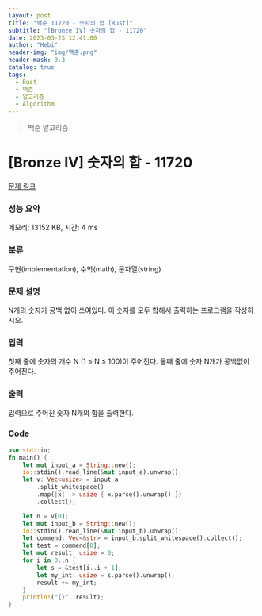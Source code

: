 ```yaml
---
layout: post
title: "백준 11720 - 숫자의 합 [Rust]"
subtitle: "[Bronze IV] 숫자의 합 - 11720"
date: 2023-03-23 12:41:00
author: "Hebi"
header-img: "img/백준.png"
header-mask: 0.3
catalog: true
tags:
  - Rust
  - 백준
  - 알고리즘
  - Algorithm
---
```


> 백준 알고리즘

# [Bronze IV] 숫자의 합 - 11720

[문제 링크](https://www.acmicpc.net/problem/11720)

### 성능 요약

메모리: 13152 KB, 시간: 4 ms

### 분류

구현(implementation), 수학(math), 문자열(string)

### 문제 설명

<p>N개의 숫자가 공백 없이 쓰여있다. 이 숫자를 모두 합해서 출력하는 프로그램을 작성하시오.</p>

### 입력

 <p>첫째 줄에 숫자의 개수 N (1 ≤ N ≤ 100)이 주어진다. 둘째 줄에 숫자 N개가 공백없이 주어진다.</p>

### 출력

 <p>입력으로 주어진 숫자 N개의 합을 출력한다.</p>

### Code

```rs
use std::io;
fn main() {
    let mut input_a = String::new();
    io::stdin().read_line(&mut input_a).unwrap();
    let v: Vec<usize> = input_a
        .split_whitespace()
        .map(|x| -> usize { x.parse().unwrap() })
        .collect();

    let n = v[0];
    let mut input_b = String::new();
    io::stdin().read_line(&mut input_b).unwrap();
    let commend: Vec<&str> = input_b.split_whitespace().collect();
    let test = commend[0];
    let mut result: usize = 0;
    for i in 0..n {
        let s = &test[i..i + 1];
        let my_int: usize = s.parse().unwrap();
        result += my_int;
    }
    println!("{}", result);
}
```
